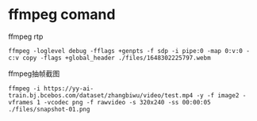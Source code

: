 # ffmpeg comand

ffmpeg rtp
```
ffmpeg -loglevel debug -fflags +genpts -f sdp -i pipe:0 -map 0:v:0 -c:v copy -flags +global_header ./files/1648302225797.webm
```

ffmpeg抽帧截图
```
ffmpeg -i https://yy-ai-train.bj.bcebos.com/dataset/zhangbiwu/video/test.mp4 -y -f image2 -vframes 1 -vcodec png -f rawvideo -s 320x240 -ss 00:00:05 ./files/snapshot-01.png
```
